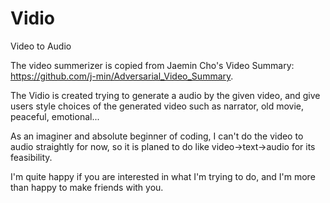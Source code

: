 # Vidio
Video to Audio

The video summerizer is copied from Jaemin Cho's Video Summary: https://github.com/j-min/Adversarial_Video_Summary. 

The Vidio is created trying to generate a audio by the given video, and give users style choices of the generated video such as narrator, old movie, peaceful, emotional...

As an imaginer and absolute beginner of coding, I can't do the video to audio straightly for now, so it is planed to do like video->text->audio for its feasibility.

I'm quite happy if you are interested in what I'm trying to do, and I'm more than happy to make friends with you. 
